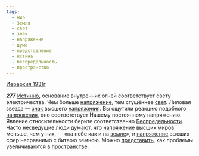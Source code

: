 ```yaml
---
tags:
  - мир
  - Земля
  - свет
  - знак
  - напряжение
  - дума
  - представление
  - истина
  - беспредельность
  - пространство
---
```


[Иерархия 1931г](https://127.0.0.1:4002/agni/1931)

___277___
[Истинно](../../../tags/#истина), основание внутренних огней соответствует свету электричества. Чем больше [напряжение](../../../tags/#напряжение), тем сгущённее [свет](../../../tags/#свет). Лиловая звезда — [знак](../../../tags/#знак) высшего [напряжения](../../../tags/#напряжение). Вы ощутили реакцию подобного [напряжения](../../../tags/#напряжение), оно соответствует Нашему постоянному напряжению. Явление относительности берите соответственно [Беспредельности](../../../tags/#беспредельность). Часто несведущие люди [думают](../../../tags/#дума), что [напряжение](../../../tags/#напряжение) высших миров меньше, чем у них, — «на небе как и на [земле](../../../tags/#Земля)», и [напряжение](../../../tags/#напряжение) высших сфер несравнимо с битвою земною. Можно [представить](../../../tags/#представление), как проблемы увеличиваются в [пространстве](../../../tags/#пространство).   

